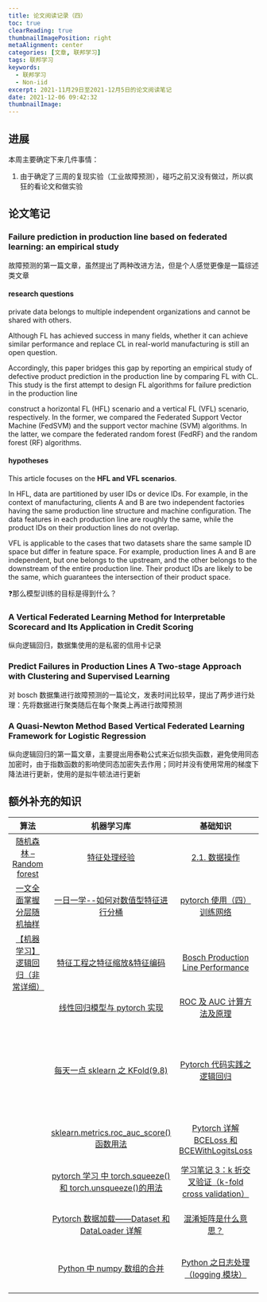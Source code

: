```yaml
---
title: 论文阅读记录（四）
toc: true
clearReading: true
thumbnailImagePosition: right
metaAlignment: center
categories: [文章, 联邦学习]
tags: 联邦学习
keywords:
  - 联邦学习
  - Non-iid
excerpt: 2021-11月29日至2021-12月5日的论文阅读笔记
date: 2021-12-06 09:42:32
thumbnailImage:
---
```


<!-- toc -->

## 进展

本周主要确定下来几件事情：

1. 由于确定了三周的复现实验（工业故障预测），碰巧之前又没有做过，所以疯狂的看论文和做实验

## 论文笔记

### Failure prediction in production line based on federated learning: an empirical study

故障预测的第一篇文章，虽然提出了两种改进方法，但是个人感觉更像是一篇综述类文章

#### research questions

private data belongs to multiple independent organizations and cannot be shared with others.

Although FL has achieved success in many fields, whether it can achieve similar performance and replace CL in real-world manufacturing is still an open question.

Accordingly, this paper bridges this gap by reporting an empirical study of defective product prediction in the production line by comparing FL with CL. This study is the first attempt to design FL algorithms for failure prediction in the production line

construct a horizontal FL (HFL) scenario and a vertical FL (VFL) scenario, respectively. In the former, we compared the Federated Support Vector Machine (FedSVM) and the support vector machine (SVM) algorithms. In the latter, we compare the federated random forest (FedRF) and the random forest (RF) algorithms.

#### hypotheses

This article focuses on the **HFL and VFL scenarios**.

In HFL, data are partitioned by user IDs or device IDs. For example, in the context of manufacturing, clients A and B are two independent factories having the same production line structure and machine configuration. The data features in each production line are roughly the same, while the product IDs on their production lines do not overlap.

VFL is applicable to the cases that two datasets share the same sample ID space but differ in feature space. For example, production lines A and B are independent, but one belongs to the upstream, and the other belongs to the downstream of the entire production line. Their product IDs are likely to be the same, which guarantees the intersection of their product space.

:question:那么模型训练的目标是得到什么？

### A Vertical Federated Learning Method for Interpretable Scorecard and Its Application in Credit Scoring

纵向逻辑回归，数据集使用的是私密的信用卡记录

### Predict Failures in Production Lines A Two-stage Approach with Clustering and Supervised Learning

对 bosch 数据集进行故障预测的一篇论文，发表时间比较早，提出了两步进行处理：先将数据进行聚类随后在每个聚类上再进行故障预测

### A Quasi-Newton Method Based Vertical Federated Learning Framework for Logistic Regression

纵向逻辑回归的第一篇文章，主要提出用泰勒公式来近似损失函数，避免使用同态加密时，由于指数函数的影响使同态加密失去作用；同时并没有使用常用的梯度下降法进行更新，使用的是拟牛顿法进行更新

## 额外补充的知识

|                                     算法                                     |                                                      机器学习库                                                       |                                                基础知识                                                 |                                                                       数据清洗                                                                       | 数据集                                                                                                                           |
| :--------------------------------------------------------------------------: | :-------------------------------------------------------------------------------------------------------------------: | :-----------------------------------------------------------------------------------------------------: | :--------------------------------------------------------------------------------------------------------------------------------------------------: | -------------------------------------------------------------------------------------------------------------------------------- |
| [随机森林 – Random forest](https://easyai.tech/ai-definition/random-forest/) |                                [特征处理经验](https://zhuanlan.zhihu.com/p/166440574)                                 |                [2.1. 数据操作](https://zh-v2.d2l.ai/chapter_preliminaries/ndarray.html)                 |                                      [pandas 中的 reset_index()](https://www.cnblogs.com/keye/p/11229863.html)                                       | [Give Me Some Credit](https://www.kaggle.com/c/GiveMeSomeCredit/data)                                                            |
|      [一文全面掌握分层随机抽样](https://zhuanlan.zhihu.com/p/219994476)      |               [一日一学--如何对数值型特征进行分桶](https://cloud.tencent.com/developer/article/1590912)               |          [pytorch 使用（四）训练网络](https://blog.csdn.net/GYGuo95/article/details/78821633)           |                                          [pandas 并行读入大文件数据](https://zhuanlan.zhihu.com/p/87278482)                                          | [Default of Credit Card Clients Dataset](https://www.kaggle.com/uciml/default-of-credit-card-clients-dataset)                    |
|  [【机器学习】逻辑回归（非常详细）](https://zhuanlan.zhihu.com/p/74874291)   |                         [特征工程之特征缩放&特征编码](https://zhuanlan.zhihu.com/p/56902262)                          |  [Bosch Production Line Performance](https://www.kaggle.com/c/bosch-production-line-performance/data)   |                            [python numpy 中 setdiff1d 的用法](https://blog.csdn.net/qq_36556893/article/details/89916399)                            | [Give Me Some Credit 处理方法 1](https://www.kaggle.com/wangtianyue/notebook-datamining/data)                                    |
|                                                                              |                         [线性回归模型与 pytorch 实现](https://zhuanlan.zhihu.com/p/86982616)                          |        [ROC 及 AUC 计算方法及原理](https://blog.csdn.net/yinyu19950811/article/details/81288287)        |                              [pandas 常用函数之 diff](https://blog.csdn.net/You_are_my_dream/article/details/70022464)                               | [Give Me Some Credit 处理方法 2](https://www.kaggle.com/mostig/starter-give-me-some-credit)                                      |
|                                                                              |                        [每天一点 sklearn 之 KFold(9.8)](https://zhuanlan.zhihu.com/p/81673486)                        |         [Pytorch 代码实践之逻辑回归](https://blog.csdn.net/YyangWwei/article/details/116049408)         | [Pandas 的 read_csv 和 to_csv 函数参数分析详解 ，pandas 的 read_csv 和 to_csv 使用方法](https://blog.csdn.net/qq_41895190/article/details/103332440) | [GiveMeSomeCredit-EDA, LOGISTIC REGRESSION, WOE](https://www.kaggle.com/sarboldipo/givemesomecredit-eda-logistic-regression-woe) |
|                                                                              |          [sklearn.metrics.roc_auc_score()函数用法](https://blog.csdn.net/A__tree/article/details/107742766)           | [Pytorch 详解 BCELoss 和 BCEWithLogitsLoss](https://blog.csdn.net/qq_22210253/article/details/85222093) |                                       [pandas 中 mode()怎么使用?](https://segmentfault.com/q/1010000008252098)                                       | [pandas 学习（四）--数据的归一化](https://blog.csdn.net/hjxzb/article/details/78610961)                                          |
|                                                                              | [pytorch 学习 中 torch.squeeze() 和 torch.unsqueeze()的用法](https://blog.csdn.net/xiexu911/article/details/80820028) |                         [学习笔记 3：k 折交叉验证（k-fold cross validation）]()                         |                                    [Python Statsmodels 统计包之 OLS 回归](https://zhuanlan.zhihu.com/p/22692029)                                     | [sklearn 数据预处理 1: StandardScaler](https://blog.csdn.net/u012609509/article/details/78554709)                                |
|                                                                              |       [Pytorch 数据加载——Dataset 和 DataLoader 详解](https://blog.csdn.net/loveliuzz/article/details/108756253)       |                     [混淆矩阵是什么意思？](https://www.zhihu.com/question/36883196)                     |                             [数据挖掘模型中的 IV 和 WOE 详解](https://blog.csdn.net/kevin7658/article/details/50780391)                              |                                                                                                                                  |
|                                                                              |                  [Python 中 numpy 数组的合并](https://blog.csdn.net/hustqb/article/details/78090365)                  |            [Python 之日志处理（logging 模块）](https://www.cnblogs.com/yyds/p/6901864.html)             |                                      [python - NumPy 追加与 Python 追加](https://www.coder.work/article/363814)                                      |                                                                                                                                  |
